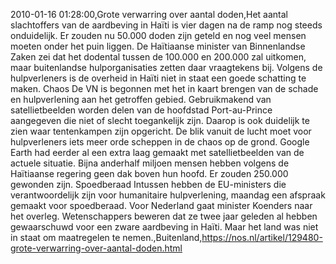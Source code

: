 2010-01-16 01:28:00,Grote verwarring over aantal doden,Het aantal slachtoffers van de aardbeving in Haïti is vier dagen na de ramp nog steeds onduidelijk. Er zouden nu 50.000 doden zijn geteld en nog veel mensen moeten onder het puin liggen. De Haïtiaanse minister van Binnenlandse Zaken zei dat het dodental tussen de 100.000 en 200.000 zal uitkomen, maar buitenlandse hulporganisaties zetten daar vraagtekens bij. Volgens de hulpverleners is de overheid in Haïti niet in staat een goede schatting te maken. Chaos De VN is begonnen met het in kaart brengen van de schade en hulpverlening aan het getroffen gebied. Gebruikmakend van satellietbeelden worden delen van de hoofdstad Port-au-Prince aangegeven die niet of slecht toegankelijk zijn. Daarop is ook duidelijk te zien waar tentenkampen zijn opgericht. De blik vanuit de lucht moet voor hulpverleners iets meer orde scheppen in de chaos op de grond. Google Earth had eerder al een extra laag gemaakt met satellietbeelden van de actuele situatie. Bijna anderhalf miljoen mensen hebben volgens de Haïtiaanse regering geen dak boven hun hoofd. Er zouden 250.000 gewonden zijn. Spoedberaad Intussen hebben de EU-ministers die verantwoordelijk zijn voor humanitaire hulpverlening, maandag een afspraak gemaakt voor spoedberaad. Voor Nederland gaat minister Koenders naar het overleg. Wetenschappers beweren dat ze twee jaar geleden al hebben gewaarschuwd voor een zware aardbeving in Haïti. Maar het land was niet in staat om maatregelen te nemen.,Buitenland,https://nos.nl/artikel/129480-grote-verwarring-over-aantal-doden.html